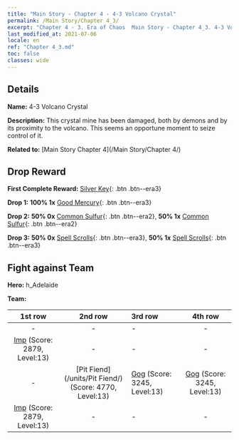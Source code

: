 ```yaml
---
title: "Main Story - Chapter 4 - 4-3 Volcano Crystal"
permalink: /Main Story/Chapter 4_3/
excerpt: "Chapter 4 - 3. Era of Chaos  Main Story - Chapter 4_3. 4-3 Volcano Crystal"
last_modified_at: 2021-07-06
locale: en
ref: "Chapter 4_3.md"
toc: false
classes: wide
---
```


## Details

 **Name:** 4-3 Volcano Crystal

 **Description:** This crystal mine has been damaged, both by demons and by its proximity to the volcano. This seems an opportune moment to seize control of it.

 **Related to:** [Main Story Chapter 4](/Main Story/Chapter 4/)

## Drop Reward

 **First Complete Reward:** [Silver Key](/Items/con_693/){: .btn .btn--era3}

 **Drop 1:** **100% 1x** [Good Mercury](/Items/mat_14/){: .btn .btn--era3}

 **Drop 2:** **50% 0x** [Common Sulfur](/Items/mat_9/){: .btn .btn--era2}, **50% 1x** [Common Sulfur](/Items/mat_9/){: .btn .btn--era2}

 **Drop 3:** **50% 0x** [Spell Scrolls](/Items/con_694/){: .btn .btn--era3}, **50% 1x** [Spell Scrolls](/Items/con_694/){: .btn .btn--era3}


## Fight against Team
 **Hero:** h_Adelaide

 **Team:**


  | 1st row | 2nd row | 3rd row | 4th row |
  |:----:|:----:|:----|:----:|
  | - | - | - | - |
  | [Imp](/units/Imp/) (Score: 2879, Level:13)  | - | - | - |
  | - | [Pit Fiend](/units/Pit Fiend/) (Score: 4770, Level:13)  | [Gog](/units/Gog/) (Score: 3245, Level:13)  | [Gog](/units/Gog/) (Score: 3245, Level:13)  |
  | [Imp](/units/Imp/) (Score: 2879, Level:13)  | - | - | - |


